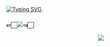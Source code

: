 [![Typing SVG](https://readme-typing-svg.herokuapp.com?color=FF3399&size=20&multiline=true&width=600&height=30&lines=Guess+Who+SinHeung+is%2C+🖍)](https://git.io/typing-svg).
### 👉🏻<a href="https://www.instagram.com/hlneung/"><img src="https://img.shields.io/badge/Instagram-E4405F?style=flat-square&logo=Instagram&logoColor=white&link=https://www.instagram.com/hlneung/"/></a>👈🏻
 <p align="center">
 <img src="https://user-images.githubusercontent.com/80873447/162562497-3bd27638-6ca6-46fd-b8d7-17b6ceab98e3.gif"> 
 </p>
